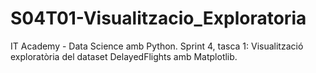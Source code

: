 # S04T01-Visualitzacio_Exploratoria
IT Academy - Data Science amb Python. Sprint 4, tasca 1: Visualització exploratòria del dataset DelayedFlights amb Matplotlib.
